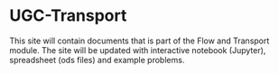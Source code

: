 # UGC-Transport
This site will contain documents that is part of the Flow and Transport module. 
The site will be updated with interactive notebook (Jupyter), spreadsheet (ods files) and example problems.
